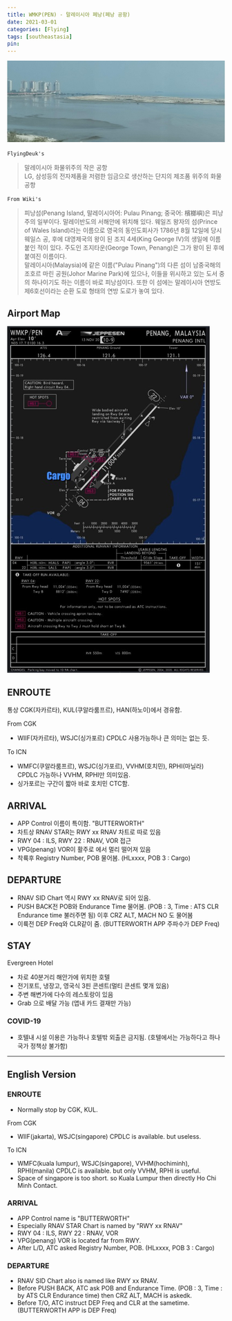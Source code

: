 ```yaml
---
title: WMKP(PEN) - 말레이시아 페낭(페낭 공항)
date: 2021-03-01
categories: [Flying]
tags: [southeastasia]
pin:
---
```


![pen](/img/flying/airport/pen.jpg)

`FlyingDeuk's`
>말레이시아 화물위주의 작은 공항 <br>
LG, 삼성등의 전자제품을 저렴한 임금으로 생산하는 단지의 제조품 위주의 화물 공항 <br>


`From Wiki's`
>피낭섬(Penang Island, 말레이시아어: Pulau Pinang; 중국어: 檳榔嶼)은 피낭주의 일부이다. 말레이반도의 서해안에 위치해 있다. 웨일즈 왕자의 섬(Prince of Wales Island)라는 이름으로 영국의 동인도회사가 1786년 8월 12일에 당시 웨일스 공, 후에 대영제국의 왕이 된 조지 4세(King George IV)의 생일에 이름붙인 적이 있다. 주도인 조지타운(George Town, Penang)은 그가 왕이 된 후에 붙여진 이름이다.<br>
말레이시아(Malaysia)에 같은 이름("Pulau Pinang")의 다른 섬이 남중국해의 조호르 마린 공원(Johor Marine Park)에 있으나, 이들을 위시하고 있는 도서 중의 하나이기도 하는 이름이 바로 피낭섬이다. 또한 이 섬에는 말레이시아 연방도 제6호선이라는 순환 도로 형태의 연방 도로가 놓여 있다.

## Airport Map
![pen](/img/flying/airport/pen_ap.jpg)


## ENROUTE
통상 CGK(자카르타), KUL(쿠알라룸프르), HAN(하노이)에서 경유함.

From CGK
- WIIF(자카르타), WSJC(싱가포르) CPDLC 사용가능하나 큰 의미는 없는 듯.

To ICN
- WMFC(쿠알라룸프르), WSJC(싱가포르), VVHM(호치민), RPHI(마닐라) CPDLC 가능하나 VVHM, RPHI만 의미있음.
- 싱가포르는 구간이 짧아 바로 호치민 CTC함.

## ARRIVAL
- APP Control 이름이 특이함. "BUTTERWORTH"
- 차트상 RNAV STAR는 RWY xx RNAV 차트로 따로 있음
- RWY 04 : ILS, RWY 22 : RNAV, VOR 접근
- VPG(penang) VOR이 활주로 에서 멀리 떨어져 있음
- 착륙후 Registry Number, POB 물어봄. (HLxxxx, POB 3 : Cargo)

## DEPARTURE
- RNAV SID Chart 역시 RWY xx RNAV로 되어 있음.
- PUSH BACK전 POB와 Endurance Time 물어봄. (POB : 3, Time : ATS CLR Endurance time 불러주면 됨) 이후 CRZ ALT, MACH NO 도 물어봄
- 이륙전 DEP Freq와 CLR같이 줌. (BUTTERWORTH APP 주파수가 DEP Freq)

## STAY
Evergreen Hotel
- 차로 40분거리 해안가에 위치한 호텔
- 전기포트, 냉장고, 영국식 3핀 콘센트(멀티 콘센트 몇개 있음)
- 주변 해변가에 다수의 레스토랑이 있음
- Grab 으로 배달 가능 (앱내 카드 결재만 가능)

### COVID-19
- 호텔내 시설 이용은 가능하나 호텔밖 외출은 금지됨. (호텔에서는 가능하다고 하나 국가 정책상 불가함)

-------------

## English Version

### ENROUTE
- Normally stop by CGK, KUL.

From CGK
- WIIF(jakarta), WSJC(singapore) CPDLC is available. but useless.

To ICN
- WMFC(kuala lumpur), WSJC(singapore), VVHM(hochiminh), RPHI(manila) CPDLC is available. but only VVHM, RPHI is useful.
- Space of singapore is too short. so Kuala Lumpur then directly Ho Chi Minh Contact.

### ARRIVAL
- APP Control name is "BUTTERWORTH"
- Especially RNAV STAR Chart is named by "RWY xx RNAV"
- RWY 04 : ILS, RWY 22 : RNAV, VOR
- VPG(penang) VOR is located far from RWY.
- After L/D, ATC asked Registry Number, POB. (HLxxxx, POB 3 : Cargo)

### DEPARTURE
- RNAV SID Chart also is named like RWY xx RNAV.
- Before PUSH BACK, ATC ask POB and Endurance Time. (POB : 3, Time : by ATS CLR Endurance time) then CRZ ALT, MACH is askedk.
- Before T/O, ATC instruct DEP Freq and CLR at the sametime. (BUTTERWORTH APP is DEP Freq)

